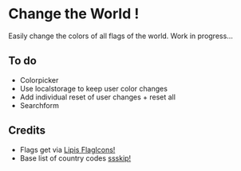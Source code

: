 # Change the World !

Easily change the colors of all flags of the world. Work in progress...

## To do
* Colorpicker
* Use localstorage to keep user color changes
* Add individual reset of user changes + reset all
* Searchform

## Credits

* Flags get via [Lipis FlagIcons!](https://flagicons.lipis.dev/)
* Base list of country codes [ssskip!](https://gist.github.com/ssskip/5a94bfcd2835bf1dea52)
